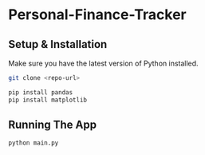 # Personal-Finance-Tracker

## Setup & Installation

Make sure you have the latest version of Python installed.

```bash
git clone <repo-url>
```

```bash
pip install pandas
pip install matplotlib
```

## Running The App

```bash
python main.py
```
